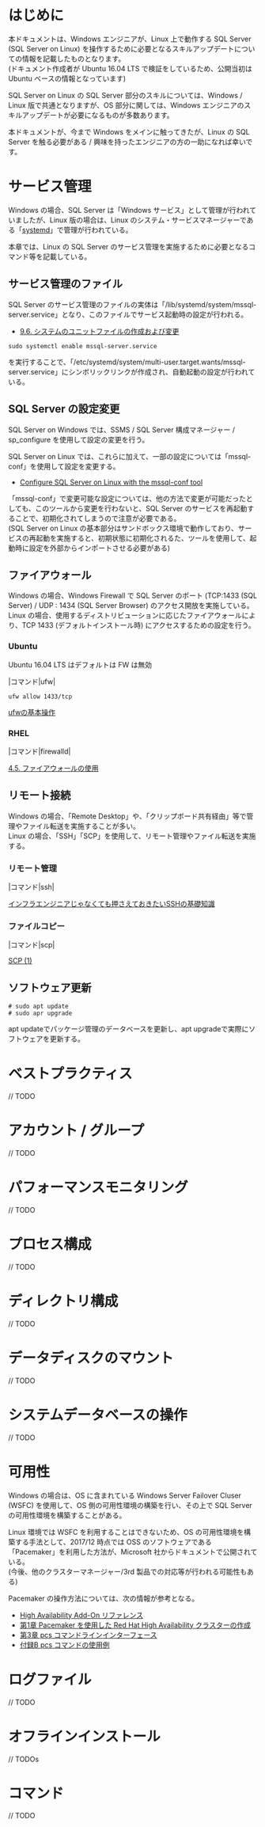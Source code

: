 # はじめに
本ドキュメントは、Windows エンジニアが、Linux 上で動作する SQL Server (SQL Server on Linux) を操作するために必要となるスキルアップデートについての情報を記載したものとなります。  
(ドキュメント作成者が Ubuntu 16.04 LTS で検証をしているため、公開当初は Ubuntu ベースの情報となっています)

SQL Server on Linux の SQL Server 部分のスキルについては、Windows / Linux 版で共通となりますが、OS 部分に関しては、Windows エンジニアのスキルアップデートが必要になるものが多数あります。  

本ドキュメントが、今まで Windows をメインに触ってきたが、Linux の SQL Server を触る必要がある / 興味を持ったエンジニアの方の一助になれば幸いです。


# サービス管理
Windows の場合、SQL Server は「Windows サービス」として管理が行われていましたが、Linux 版の場合は、Linux のシステム・サービスマネージャーである「[systemd](https://wiki.archlinux.jp/index.php/Systemd)」で管理が行われている。

本章では、Linux の SQL Server のサービス管理を実施するために必要となるコマンド等を記載している。

## サービス管理のファイル
SQL Server のサービス管理のファイルの実体は「/lib/systemd/system/mssql-server.service」となり、このファイルでサービス起動時の設定が行われる。  
- [9.6. システムのユニットファイルの作成および変更](https://access.redhat.com/documentation/ja-jp/red_hat_enterprise_linux/7/html/system_administrators_guide/sect-managing_services_with_systemd-unit_files)

``
sudo systemctl enable mssql-server.service
``

を実行することで、「/etc/systemd/system/multi-user.target.wants/mssql-server.service」にシンボリックリンクが作成され、自動起動の設定が行われている。

## SQL Server の設定変更
SQL Server on Windows では、SSMS / SQL Server 構成マネージャー / sp_configure を使用して設定の変更を行う。  

SQL Server on Linux では、これらに加えて、一部の設定については「mssql-conf」を使用して設定を変更する。  
- [Configure SQL Server on Linux with the mssql-conf tool](https://docs.microsoft.com/en-us/sql/linux/sql-server-linux-configure-mssql-conf)  

「mssql-conf」で変更可能な設定については、他の方法で変更が可能だったとしても、このツールから変更を行わないと、SQL Server のサービスを再起動することで、初期化されてしまうので注意が必要である。  
(SQL Server on Linux の基本部分はサンドボックス環境で動作しており、サービスの再起動を実施すると、初期状態に初期化されるた、ツールを使用して、起動時に設定を外部からインポートさせる必要がある)

## ファイアウォール
Windows の場合、Windows Firewall で SQL Server のポート (TCP:1433 (SQL Server) / UDP : 1434 (SQL Server Browser) のアクセス開放を実施している。  
Linux の場合、使用するディストリビューションに応じたファイアウォールにより、TCP 1433 (デフォルトインストール時) にアクセスするための設定を行う。

### Ubuntu
Ubuntu 16.04 LTS はデフォルトは FW は無効

|コマンド|ufw|

```
ufw allow 1433/tcp 
```

[ufwの基本操作](https://qiita.com/RyoMa_0923/items/681f86196997bea236f0)

### RHEL

|コマンド|firewalld|

[4.5. ファイアウォールの使用](https://access.redhat.com/documentation/ja-jp/red_hat_enterprise_linux/7/html/security_guide/sec-using_firewalls)


## リモート接続
Windows の場合、「Remote Desktop」や、「クリップボード共有経由」等で管理やファイル転送を実施することが多い。  
Linux の場合、「SSH」「SCP」を使用して、リモート管理やファイル転送を実施する。

### リモート管理

|コマンド|ssh|

[インフラエンジニアじゃなくても押さえておきたいSSHの基礎知識](https://qiita.com/tag1216/items/5d06bad7468f731f590e)

### ファイルコピー

|コマンド|scp|

[SCP (1)](http://euske.github.io/openssh-jman/scp.html)

## ソフトウェア更新

```
# sudo apt update
# sudo apr upgrade
```

apt updateでパッケージ管理のデータベースを更新し、apt upgradeで実際にソフトウェアを更新する。


# ベストプラクティス
// TODO

# アカウント / グループ
// TODO

# パフォーマンスモニタリング
// TODO

# プロセス構成
// TODO

# ディレクトリ構成
// TODO

# データディスクのマウント
// TODO

# システムデータベースの操作
// TODO

# 可用性
Windows の場合は、OS に含まれている Windows Server Failover Cluser (WSFC) を使用して、OS 側の可用性環境の構築を行い、その上で SQL Server の可用性環境を構築することがある。

Linux 環境では WSFC を利用することはできないため、OS の可用性環境を構築する手法として、2017/12 時点では OSS のソフトウェアである「Pacemaker」を利用した方法が、Microsoft 社からドキュメントで公開されている。  
(今後、他のクラスターマネージャー/3rd 製品での対応等が行われる可能性もある)

Pacemaker の操作方法については、次の情報が参考となる。

- [High Availability Add-On リファレンス](https://access.redhat.com/documentation/ja-jp/red_hat_enterprise_linux/7/html/high_availability_add-on_reference/)
- [第1章 Pacemaker を使用した Red Hat High Availability クラスターの作成](https://access.redhat.com/documentation/ja-jp/red_hat_enterprise_linux/7/html/high_availability_add-on_administration/ch-startup-haaa)
- [第3章 pcs コマンドラインインターフェース](https://access.redhat.com/documentation/ja-jp/red_hat_enterprise_linux/7/html/high_availability_add-on_reference/ch-pcscommand-haar)
- [付録B pcs コマンドの使用例](https://access.redhat.com/documentation/ja-JP/Red_Hat_Enterprise_Linux/6/html/Configuring_the_Red_Hat_High_Availability_Add-On_with_Pacemaker/ap-configfile-HAAR.html)
	

# ログファイル

// TODO

# オフラインインストール

// TODOs

# コマンド

// TODO
